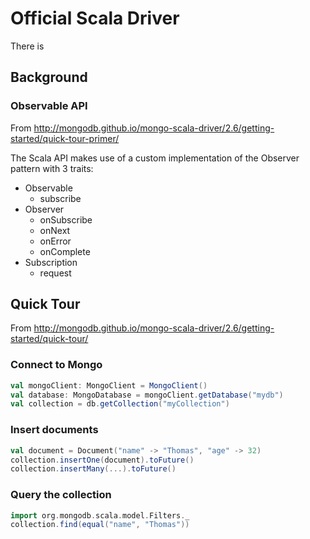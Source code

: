 # Official Scala Driver

There is 

## Background

### Observable API

From http://mongodb.github.io/mongo-scala-driver/2.6/getting-started/quick-tour-primer/

The Scala API makes use of a custom implementation of the Observer pattern with 3 traits:
- Observable
    - subscribe
- Observer
    - onSubscribe
    - onNext
    - onError
    - onComplete
- Subscription
    - request

## Quick Tour

From http://mongodb.github.io/mongo-scala-driver/2.6/getting-started/quick-tour/

### Connect to Mongo

```scala
val mongoClient: MongoClient = MongoClient()
val database: MongoDatabase = mongoClient.getDatabase("mydb")
val collection = db.getCollection("myCollection")
```

### Insert documents

```scala
val document = Document("name" -> "Thomas", "age" -> 32)
collection.insertOne(document).toFuture()
collection.insertMany(...).toFuture()
```

### Query the collection

```scala
import org.mongodb.scala.model.Filters._
collection.find(equal("name", "Thomas"))
```